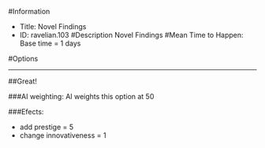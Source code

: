 #Information
 - Title: Novel Findings
 - ID: ravelian.103
#Description
Novel Findings
#Mean Time to Happen:
Base time = 1 days

#Options

___
##Great!

###AI weighting:
AI weights this option at 50


###Efects:<ul><li>add prestige = 5</li><li>change innovativeness = 1</li></ul>
